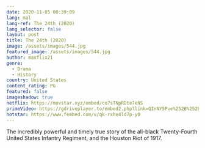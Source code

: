```yaml
---
date: 2020-11-05 00:39:09
lang: mal
lang-ref: The 24th (2020)
lang_selector: false
layout: post
title: The 24th (2020)
image: /assets/images/544.jpg
featured_image: /assets/images/544.jpg
author: maxflix21
genre:
  - Drama
  - History
country: United States
content_rating: PG
featured: false
imageshadow: true
netflix: https://movstar.xyz/embed/co7sTNpRDte7eNS
primeVideo: https://gdriveplayer.to/embed2.php?link=QInNY5Pue%252B%252BJNVpD6WPTpAqYZy2PdhVObiJOM8PMCfNSe5W09DEPhidaalzHymfX5ACFApUuaCpemke8GD%252BVr1konBw9vwnIEX8TGYy0%252FQjivDO%252Fqipmi5QmpRCbR5CRSqYSFc4LaXd2kpAibdPViFMAEa%252B1hT%252Fxm9A1rbYjtMXrsJOljKFhof9meNjLcbiL8%253D
hotstar: https://www.fembed.com/v/qk-rxhe4ld7p-y0
---
```

The incredibly powerful and timely true story of the all-black Twenty-Fourth United States Infantry Regiment, and the Houston Riot of 1917.